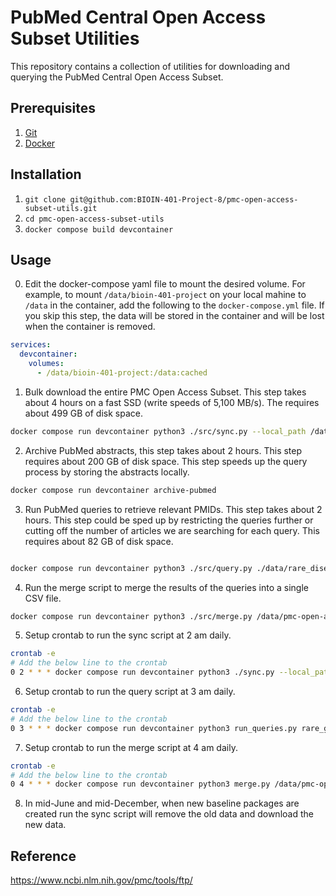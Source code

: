 # PubMed Central Open Access Subset Utilities

This repository contains a collection of utilities for downloading and querying
the PubMed Central Open Access Subset.

## Prerequisites
1. [Git](https://git-scm.com/downloads)
2. [Docker](https://docs.docker.com/get-docker/)


## Installation

1. `git clone git@github.com:BIOIN-401-Project-8/pmc-open-access-subset-utils.git`
2. `cd pmc-open-access-subset-utils`
3. `docker compose build devcontainer`

## Usage

0. Edit the docker-compose yaml file to mount the desired volume. For example,
   to mount `/data/bioin-401-project` on your local mahine to `/data` in the
   container, add the following to the `docker-compose.yml` file. If you skip
   this step, the data will be stored in the container and will be lost when the
   container is removed.
```yaml
services:
  devcontainer:
    volumes:
      - /data/bioin-401-project:/data:cached
```

1. Bulk download the entire PMC Open Access Subset. This step takes about 4 hours on
   a fast SSD (write speeds of 5,100 MB/s). The requires about 499 GB of disk
   space.
```bash
docker compose run devcontainer python3 ./src/sync.py --local_path /data/ftp.ncbi.nlm.nih.gov/pub/pmc/oa_bulk
```

2. Archive PubMed abstracts, this step takes about 2 hours. This step requires
about 200 GB of disk space. This step speeds up the query process by storing
the abstracts locally.
```bash
docker compose run devcontainer archive-pubmed
```

3. Run PubMed queries to retrieve relevant PMIDs. This step takes about 2 hours.
This step could be sped up by restricting the queries further or cutting off the
number of articles we are searching for each query. This requires about 82 GB of
disk space.
```bash

docker compose run devcontainer python3 ./src/query.py ./data/rare_diseases.csv /data/pmc-open-access-subset/
```

4. Run the merge script to merge the results of the queries into a single CSV file.
```bash
docker compose run devcontainer python3 ./src/merge.py /data/pmc-open-access-subset/
```

5. Setup crontab to run the sync script at 2 am daily.
```bash
crontab -e
# Add the below line to the crontab
0 2 * * * docker compose run devcontainer python3 ./sync.py --local_path /data/ftp.ncbi.nlm.nih.gov/pub/pmc/oa_bulk
```

6. Setup crontab to run the query script at 3 am daily.
```bash
crontab -e
# Add the below line to the crontab
0 3 * * * docker compose run devcontainer python3 run_queries.py rare_genetic_disease_names.csv /data/pmc-open-access-subset/
```

7. Setup crontab to run the merge script at 4 am daily.
```bash
crontab -e
# Add the below line to the crontab
0 4 * * * docker compose run devcontainer python3 merge.py /data/pmc-open-access-subset/
```

8. In mid-June and mid-December, when new baseline packages are created run the
   sync script will remove the old data and download the new data.


## Reference

https://www.ncbi.nlm.nih.gov/pmc/tools/ftp/
